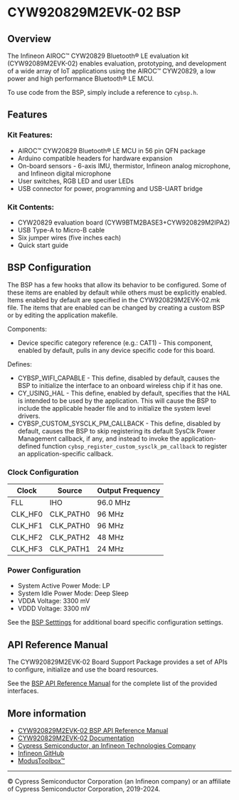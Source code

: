 # CYW920829M2EVK-02 BSP

## Overview

The Infineon AIROC™ CYW20829 Bluetooth® LE evaluation kit (CYW92089M2EVK-02) enables evaluation, prototyping, and development of a wide array of IoT applications using the AIROC™ CYW20829, a low power and high performance Bluetooth® LE MCU.     



To use code from the BSP, simply include a reference to `cybsp.h`.

## Features

### Kit Features:

* AIROC™ CYW20829 Bluetooth® LE MCU in 56 pin QFN package
* Arduino compatible headers for hardware expansion
* On-board sensors - 6-axis IMU, thermistor, Infineon analog microphone, and Infineon digital microphone
* User switches, RGB LED and user LEDs
* USB connector for power, programming and USB-UART bridge

### Kit Contents:

* CYW20829 evaluation board (CYW9BTM2BASE3+CYW920829M2IPA2)
* USB Type-A to Micro-B cable
* Six jumper wires (five inches each)
* Quick start guide

## BSP Configuration

The BSP has a few hooks that allow its behavior to be configured. Some of these items are enabled by default while others must be explicitly enabled. Items enabled by default are specified in the CYW920829M2EVK-02.mk file. The items that are enabled can be changed by creating a custom BSP or by editing the application makefile.

Components:
* Device specific category reference (e.g.: CAT1) - This component, enabled by default, pulls in any device specific code for this board.

Defines:
* CYBSP_WIFI_CAPABLE - This define, disabled by default, causes the BSP to initialize the interface to an onboard wireless chip if it has one.
* CY_USING_HAL - This define, enabled by default, specifies that the HAL is intended to be used by the application. This will cause the BSP to include the applicable header file and to initialize the system level drivers.
* CYBSP_CUSTOM_SYSCLK_PM_CALLBACK - This define, disabled by default, causes the BSP to skip registering its default SysClk Power Management callback, if any, and instead to invoke the application-defined function `cybsp_register_custom_sysclk_pm_callback` to register an application-specific callback.

### Clock Configuration

| Clock    | Source    | Output Frequency |
|----------|-----------|------------------|
| FLL      | IHO       | 96.0 MHz         |
| CLK_HF0  | CLK_PATH0 | 96 MHz           |
| CLK_HF1  | CLK_PATH0 | 96 MHz           |
| CLK_HF2  | CLK_PATH2 | 48 MHz           |
| CLK_HF3  | CLK_PATH1 | 24 MHz           |

### Power Configuration

* System Active Power Mode: LP
* System Idle Power Mode: Deep Sleep
* VDDA Voltage: 3300 mV
* VDDD Voltage: 3300 mV

See the [BSP Setttings][settings] for additional board specific configuration settings.

## API Reference Manual

The CYW920829M2EVK-02 Board Support Package provides a set of APIs to configure, initialize and use the board resources.

See the [BSP API Reference Manual][api] for the complete list of the provided interfaces.

## More information
* [CYW920829M2EVK-02 BSP API Reference Manual][api]
* [CYW920829M2EVK-02 Documentation](https://www.infineon.com/cms/en/product/promopages/airoc20829/)
* [Cypress Semiconductor, an Infineon Technologies Company](http://www.cypress.com)
* [Infineon GitHub](https://github.com/infineon)
* [ModusToolbox™](https://www.cypress.com/products/modustoolbox-software-environment)

[api]: https://infineon.github.io/TARGET_CYW920829M2EVK-02/html/modules.html
[settings]: https://infineon.github.io/TARGET_CYW920829M2EVK-02/html/md_bsp_settings.html

---
© Cypress Semiconductor Corporation (an Infineon company) or an affiliate of Cypress Semiconductor Corporation, 2019-2024.